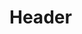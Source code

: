 <!-- TITLE: Ramlethal Valentine -->
<!-- SUBTITLE: A quick summary of Ramlethal Valentine -->

# Header